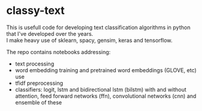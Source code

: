 # classy-text

This is usefull code for developing text classification algorithms in python that I've developed over the years.  
I make heavy use of sklearn, spacy, gensim, keras and tensorflow.

The repo contains notebooks addressing:
- text processing
- word embedding training and pretrained word embeddings (GLOVE, etc) use
- tfidf preprocessing 
- classifiers: logit, lstm and bidirectional lstm (bilstm) with and without attention, feed forward networks (ffn), convolutional networks (cnn) and ensemble of these
